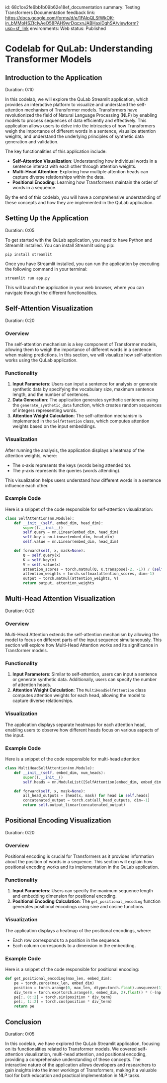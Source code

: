 id: 68c1ce2fe6bb1b09b62e18ef_documentation
summary: Testing Transformers Documentation
feedback link: https://docs.google.com/forms/d/e/1FAIpQLSfWkOK-in_bMMoHSZfcIvAeO58PAH9wrDqcxnJABHaxiDqhSA/viewform?usp=sf_link
environments: Web
status: Published
# Codelab for QuLab: Understanding Transformer Models

## Introduction to the Application
Duration: 0:10

In this codelab, we will explore the QuLab Streamlit application, which provides an interactive platform to visualize and understand the self-attention mechanism of Transformer models. Transformers have revolutionized the field of Natural Language Processing (NLP) by enabling models to process sequences of data efficiently and effectively. This application allows users to delve into the intricacies of how Transformers weigh the importance of different words in a sentence, visualize attention weights, and understand the underlying principles of synthetic data generation and validation.

The key functionalities of this application include:
- **Self-Attention Visualization**: Understanding how individual words in a sentence interact with each other through attention weights.
- **Multi-Head Attention**: Exploring how multiple attention heads can capture diverse relationships within the data.
- **Positional Encoding**: Learning how Transformers maintain the order of words in a sequence.

By the end of this codelab, you will have a comprehensive understanding of these concepts and how they are implemented in the QuLab application.

## Setting Up the Application
Duration: 0:05

To get started with the QuLab application, you need to have Python and Streamlit installed. You can install Streamlit using pip:

```console
pip install streamlit
```

Once you have Streamlit installed, you can run the application by executing the following command in your terminal:

```console
streamlit run app.py
```

This will launch the application in your web browser, where you can navigate through the different functionalities.

## Self-Attention Visualization
Duration: 0:20

### Overview
The self-attention mechanism is a key component of Transformer models, allowing them to weigh the importance of different words in a sentence when making predictions. In this section, we will visualize how self-attention works using the QuLab application.

### Functionality
1. **Input Parameters**: Users can input a sentence for analysis or generate synthetic data by specifying the vocabulary size, maximum sentence length, and the number of sentences.
2. **Data Generation**: The application generates synthetic sentences using the `generate_synthetic_data` function, which creates random sequences of integers representing words.
3. **Attention Weight Calculation**: The self-attention mechanism is implemented in the `SelfAttention` class, which computes attention weights based on the input embeddings.

### Visualization
After running the analysis, the application displays a heatmap of the attention weights, where:
- The x-axis represents the keys (words being attended to).
- The y-axis represents the queries (words attending).

This visualization helps users understand how different words in a sentence influence each other.

### Example Code
Here is a snippet of the code responsible for self-attention visualization:

```python
class SelfAttention(nn.Module):
    def __init__(self, embed_dim, head_dim):
        super().__init__()
        self.query = nn.Linear(embed_dim, head_dim)
        self.key = nn.Linear(embed_dim, head_dim)
        self.value = nn.Linear(embed_dim, head_dim)

    def forward(self, x, mask=None):
        Q = self.query(x)
        K = self.key(x)
        V = self.value(x)
        attention_scores = torch.matmul(Q, K.transpose(-2, -1)) / (self.head_dim ** 0.5)
        attention_weights = torch.softmax(attention_scores, dim=-1)
        output = torch.matmul(attention_weights, V)
        return output, attention_weights
```

## Multi-Head Attention Visualization
Duration: 0:20

### Overview
Multi-Head Attention extends the self-attention mechanism by allowing the model to focus on different parts of the input sequence simultaneously. This section will explore how Multi-Head Attention works and its significance in Transformer models.

### Functionality
1. **Input Parameters**: Similar to self-attention, users can input a sentence or generate synthetic data. Additionally, users can specify the number of attention heads.
2. **Attention Weight Calculation**: The `MultiHeadSelfAttention` class computes attention weights for each head, allowing the model to capture diverse relationships.

### Visualization
The application displays separate heatmaps for each attention head, enabling users to observe how different heads focus on various aspects of the input.

### Example Code
Here is a snippet of the code responsible for multi-head attention:

```python
class MultiHeadSelfAttention(nn.Module):
    def __init__(self, embed_dim, num_heads):
        super().__init__()
        self.heads = nn.ModuleList([SelfAttention(embed_dim, embed_dim // num_heads) for _ in range(num_heads)])

    def forward(self, x, mask=None):
        all_head_outputs = [head(x, mask) for head in self.heads]
        concatenated_output = torch.cat(all_head_outputs, dim=-1)
        return self.output_linear(concatenated_output)
```

## Positional Encoding Visualization
Duration: 0:20

### Overview
Positional encoding is crucial for Transformers as it provides information about the position of words in a sequence. This section will explain how positional encoding works and its implementation in the QuLab application.

### Functionality
1. **Input Parameters**: Users can specify the maximum sequence length and embedding dimension for positional encoding.
2. **Positional Encoding Calculation**: The `get_positional_encoding` function generates positional encodings using sine and cosine functions.

### Visualization
The application displays a heatmap of the positional encodings, where:
- Each row corresponds to a position in the sequence.
- Each column corresponds to a dimension in the embedding.

### Example Code
Here is a snippet of the code responsible for positional encoding:

```python
def get_positional_encoding(max_len, embed_dim):
    pe = torch.zeros(max_len, embed_dim)
    position = torch.arange(0, max_len, dtype=torch.float).unsqueeze(1)
    div_term = torch.exp(torch.arange(0, embed_dim, 2).float() * (-(np.log(10000.0) / embed_dim)))
    pe[:, 0::2] = torch.sin(position * div_term)
    pe[:, 1::2] = torch.cos(position * div_term)
    return pe
```

## Conclusion
Duration: 0:05

In this codelab, we have explored the QuLab Streamlit application, focusing on its functionalities related to Transformer models. We covered self-attention visualization, multi-head attention, and positional encoding, providing a comprehensive understanding of these concepts. The interactive nature of the application allows developers and researchers to gain insights into the inner workings of Transformers, making it a valuable tool for both education and practical implementation in NLP tasks.
